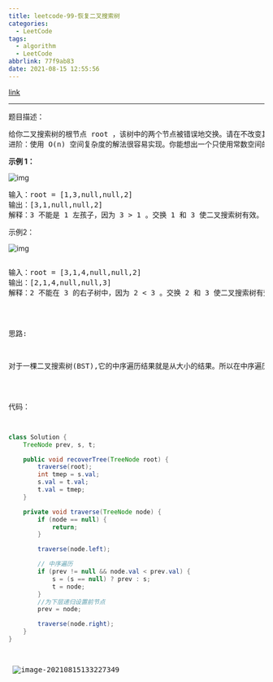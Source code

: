 ```yaml
---
title: leetcode-99-恢复二叉搜索树
categories:
  - LeetCode
tags:
  - algorithm
  - LeetCode
abbrlink: 77f9ab83
date: 2021-08-15 12:55:56
---
```


[link](https://leetcode-cn.com/problems/recover-binary-search-tree/)

<hr/>

题目描述：

<pre>
给你二叉搜索树的根节点 root ，该树中的两个节点被错误地交换。请在不改变其结构的情况下，恢复这棵树。
进阶：使用 O(n) 空间复杂度的解法很容易实现。你能想出一个只使用常数空间的解决方案吗？
</pre>




**示例 1：**

![img](https://gitee.com/cao_ziqiang/img/raw/master/20210815131929.jpeg)

<pre>
输入：root = [1,3,null,null,2]
输出：[3,1,null,null,2]
解释：3 不能是 1 左孩子，因为 3 > 1 。交换 1 和 3 使二叉搜索树有效。
</pre>

示例2：

![img](https://gitee.com/cao_ziqiang/img/raw/master/20210815132017.jpeg)

<pre>
<pre>
输入：root = [3,1,4,null,null,2]
输出：[2,1,4,null,null,3]
解释：2 不能在 3 的右子树中，因为 2 < 3 。交换 2 和 3 使二叉搜索树有效。
</pre>

思路:

<pre>
对于一棵二叉搜索树(BST),它的中序遍历结果就是从大小的结果。所以在中序遍历过程中，我们记录错误两个错误排序节点，最后进行交换。并且还需要记录prev上一个遍历的节点
</pre>

代码：

```java
class Solution {
    TreeNode prev, s, t;

    public void recoverTree(TreeNode root) {
        traverse(root);
        int tmep = s.val;
        s.val = t.val;
        t.val = tmep;
    }

    private void traverse(TreeNode node) {
        if (node == null) {
            return;
        }

        traverse(node.left);

        // 中序遍历
        if (prev != null && node.val < prev.val) {
            s = (s == null) ? prev : s;
            t = node;
        }
        //为下层递归设置前节点
        prev = node;

        traverse(node.right);
    }
}
```

​	![image-20210815133227349](https://gitee.com/cao_ziqiang/img/raw/master/20210815133227.png)

